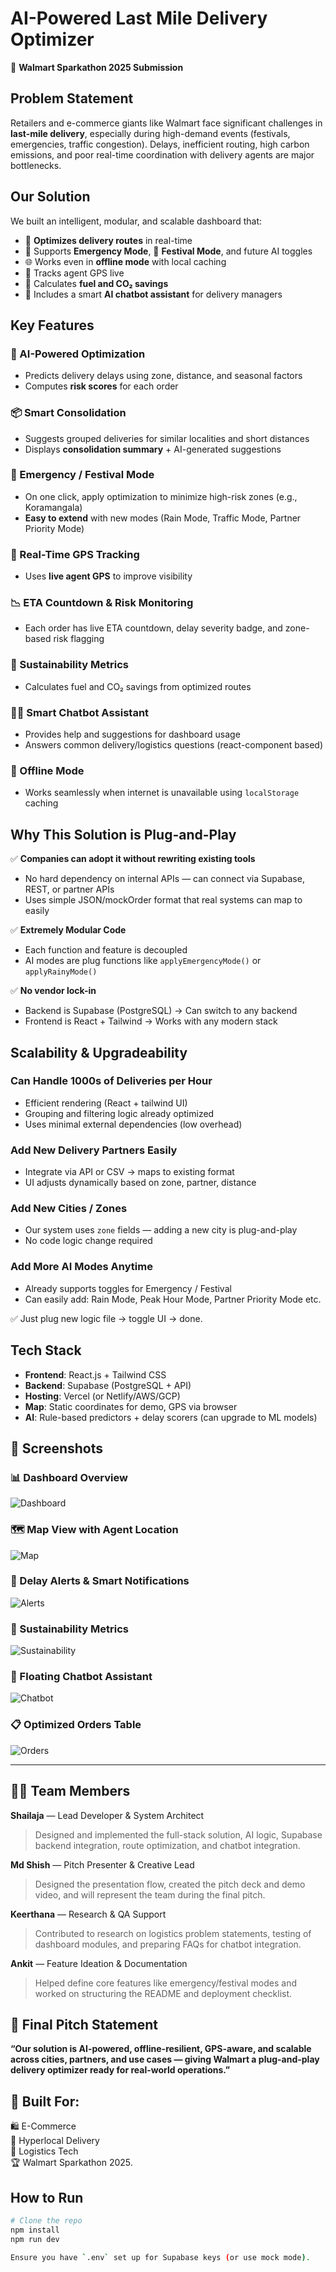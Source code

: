 # AI-Powered Last Mile Delivery Optimizer

🚀 **Walmart Sparkathon 2025 Submission**

##  Problem Statement
Retailers and e-commerce giants like Walmart face significant challenges in **last-mile delivery**, especially during high-demand events (festivals, emergencies, traffic congestion). Delays, inefficient routing, high carbon emissions, and poor real-time coordination with delivery agents are major bottlenecks.

##  Our Solution
We built an intelligent, modular, and scalable dashboard that:
- 🔁 **Optimizes delivery routes** in real-time
- 🚨 Supports **Emergency Mode**, 🎉 **Festival Mode**, and future AI toggles
- 🌐 Works even in **offline mode** with local caching
- 📍 Tracks agent GPS live
- 🌿 Calculates **fuel and CO₂ savings**
- 🤖 Includes a smart **AI chatbot assistant** for delivery managers


##  Key Features

### 🧠 AI-Powered Optimization
- Predicts delivery delays using zone, distance, and seasonal factors
- Computes **risk scores** for each order

### 📦 Smart Consolidation
- Suggests grouped deliveries for similar localities and short distances
- Displays **consolidation summary** + AI-generated suggestions

### 🚨 Emergency / Festival Mode
- On one click, apply optimization to minimize high-risk zones (e.g., Koramangala)
- **Easy to extend** with new modes (Rain Mode, Traffic Mode, Partner Priority Mode)

### 📡 Real-Time GPS Tracking
- Uses **live agent GPS** to improve visibility

### 📉 ETA Countdown & Risk Monitoring
- Each order has live ETA countdown, delay severity badge, and zone-based risk flagging

### 🌿 Sustainability Metrics
- Calculates fuel and CO₂ savings from optimized routes

### 🧑‍💻 Smart Chatbot Assistant
- Provides help and suggestions for dashboard usage
- Answers common delivery/logistics questions (react-component based)

### 🔌 Offline Mode
- Works seamlessly when internet is unavailable using `localStorage` caching



##  Why This Solution is Plug-and-Play
✅ **Companies can adopt it without rewriting existing tools**
- No hard dependency on internal APIs — can connect via Supabase, REST, or partner APIs
- Uses simple JSON/mockOrder format that real systems can map to easily

✅ **Extremely Modular Code**
- Each function and feature is decoupled
- AI modes are plug functions like `applyEmergencyMode()` or `applyRainyMode()`

✅ **No vendor lock-in**
- Backend is Supabase (PostgreSQL) → Can switch to any backend
- Frontend is React + Tailwind → Works with any modern stack


##  Scalability & Upgradeability

### Can Handle 1000s of Deliveries per Hour
- Efficient rendering (React + tailwind UI)
- Grouping and filtering logic already optimized
- Uses minimal external dependencies (low overhead)

### Add New Delivery Partners Easily
- Integrate via API or CSV → maps to existing format
- UI adjusts dynamically based on zone, partner, distance

### Add New Cities / Zones
- Our system uses `zone` fields — adding a new city is plug-and-play
- No code logic change required

### Add More AI Modes Anytime
- Already supports toggles for Emergency / Festival
- Can easily add: Rain Mode, Peak Hour Mode, Partner Priority Mode etc.

✅ Just plug new logic file → toggle UI → done.



##  Tech Stack
- **Frontend**: React.js + Tailwind CSS
- **Backend**: Supabase (PostgreSQL + API)
- **Hosting**: Vercel (or Netlify/AWS/GCP)
- **Map**: Static coordinates for demo, GPS via browser
- **AI**: Rule-based predictors + delay scorers (can upgrade to ML models)


## 📸 Screenshots

### 📊 Dashboard Overview
![Dashboard](./screenshots/dashboard.jpg)

### 🗺 Map View with Agent Location
![Map](./screenshots/map-view.jpg)

### 🚨 Delay Alerts & Smart Notifications
![Alerts](./screenshots/delay-alerts.jpg)

### 🌿 Sustainability Metrics
![Sustainability](./screenshots/sustainability-cards.jpg)

### 🤖 Floating Chatbot Assistant
![Chatbot](./screenshots/chatbot.jpg)

### 📋 Optimized Orders Table
![Orders](./screenshots/optimized-orders.jpg)

---

## 👩‍💼 Team Members

**Shailaja**  — Lead Developer & System Architect

> Designed and implemented the full-stack solution, AI logic, Supabase backend integration, route optimization, and chatbot integration.


**Md Shish** — Pitch Presenter & Creative Lead

> Designed the presentation flow, created the pitch deck and demo video, and will represent the team during the final pitch.

**Keerthana** — Research & QA Support

> Contributed to research on logistics problem statements, testing of dashboard modules, and preparing FAQs for chatbot integration.

**Ankit** — Feature Ideation & Documentation

> Helped define core features like emergency/festival modes and worked on structuring the README and deployment checklist.


## 📣 Final Pitch Statement
**“Our solution is AI-powered, offline-resilient, GPS-aware, and scalable across cities, partners, and use cases — giving Walmart a plug-and-play delivery optimizer ready for real-world operations.”**


## 🧠 Built For:

🛍 E-Commerce  
🛒 Hyperlocal Delivery  
🚕 Logistics Tech  
🏆 Walmart Sparkathon 2025.

##  How to Run
```bash
# Clone the repo
npm install
npm run dev

Ensure you have `.env` set up for Supabase keys (or use mock mode).




